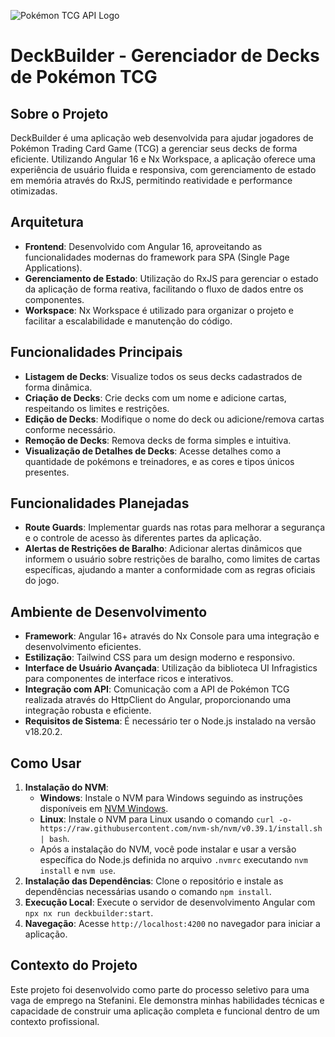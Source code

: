 ![Pokémon TCG API Logo](https://docs.pokemontcg.io/img/cards-banner2.png)

# DeckBuilder - Gerenciador de Decks de Pokémon TCG

## Sobre o Projeto

DeckBuilder é uma aplicação web desenvolvida para ajudar jogadores de Pokémon Trading Card Game (TCG) a gerenciar seus decks de forma eficiente. Utilizando Angular 16 e Nx Workspace, a aplicação oferece uma experiência de usuário fluida e responsiva, com gerenciamento de estado em memória através do RxJS, permitindo reatividade e performance otimizadas.

## Arquitetura

- **Frontend**: Desenvolvido com Angular 16, aproveitando as funcionalidades modernas do framework para SPA (Single Page Applications).
- **Gerenciamento de Estado**: Utilização do RxJS para gerenciar o estado da aplicação de forma reativa, facilitando o fluxo de dados entre os componentes.
- **Workspace**: Nx Workspace é utilizado para organizar o projeto e facilitar a escalabilidade e manutenção do código.

## Funcionalidades Principais

- **Listagem de Decks**: Visualize todos os seus decks cadastrados de forma dinâmica.
- **Criação de Decks**: Crie decks com um nome e adicione cartas, respeitando os limites e restrições.
- **Edição de Decks**: Modifique o nome do deck ou adicione/remova cartas conforme necessário.
- **Remoção de Decks**: Remova decks de forma simples e intuitiva.
- **Visualização de Detalhes de Decks**: Acesse detalhes como a quantidade de pokémons e treinadores, e as cores e tipos únicos presentes.

## Funcionalidades Planejadas

- **Route Guards**: Implementar guards nas rotas para melhorar a segurança e o controle de acesso às diferentes partes da aplicação.
- **Alertas de Restrições de Baralho**: Adicionar alertas dinâmicos que informem o usuário sobre restrições de baralho, como limites de cartas específicas, ajudando a manter a conformidade com as regras oficiais do jogo.

## Ambiente de Desenvolvimento

- **Framework**: Angular 16+ através do Nx Console para uma integração e desenvolvimento eficientes.
- **Estilização**: Tailwind CSS para um design moderno e responsivo.
- **Interface de Usuário Avançada**: Utilização da biblioteca UI Infragistics para componentes de interface ricos e interativos.
- **Integração com API**: Comunicação com a API de Pokémon TCG realizada através do HttpClient do Angular, proporcionando uma integração robusta e eficiente.
- **Requisitos de Sistema**: É necessário ter o Node.js instalado na versão v18.20.2.

## Como Usar

1. **Instalação do NVM**:
   - **Windows**: Instale o NVM para Windows seguindo as instruções disponíveis em [NVM Windows](https://github.com/coreybutler/nvm-windows).
   - **Linux**: Instale o NVM para Linux usando o comando `curl -o- https://raw.githubusercontent.com/nvm-sh/nvm/v0.39.1/install.sh | bash`.
   - Após a instalação do NVM, você pode instalar e usar a versão específica do Node.js definida no arquivo `.nvmrc` executando `nvm install` e `nvm use`.
2. **Instalação das Dependências**: Clone o repositório e instale as dependências necessárias usando o comando `npm install`.
3. **Execução Local**: Execute o servidor de desenvolvimento Angular com `npx nx run deckbuilder:start`.
4. **Navegação**: Acesse `http://localhost:4200` no navegador para iniciar a aplicação.

## Contexto do Projeto

Este projeto foi desenvolvido como parte do processo seletivo para uma vaga de emprego na Stefanini. Ele demonstra minhas habilidades técnicas e capacidade de construir uma aplicação completa e funcional dentro de um contexto profissional.
